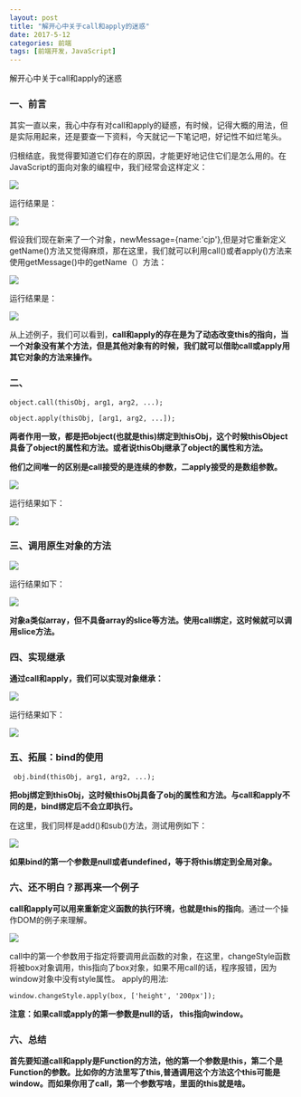 ```yaml
---
layout: post
title: "解开心中关于call和apply的迷惑"
date: 2017-5-12
categories: 前端
tags: [前端开发，JavaScript]
---
```


解开心中关于call和apply的迷惑

<!-- more -->


### 一、前言

其实一直以来，我心中存有对call和apply的疑惑，有时候，记得大概的用法，但是实际用起来，还是要查一下资料，今天就记一下笔记吧，好记性不如烂笔头。

归根结底，我觉得要知道它们存在的原因，才能更好地记住它们是怎么用的。在JavaScript的面向对象的编程中，我们经常会这样定义：

![](http://i4.buimg.com/588926/7ab0b7cc504dd56e.png)

运行结果是：

![](http://i1.piimg.com/588926/73a443061fde9fe8.png)

假设我们现在新来了一个对象，newMessage={name:'cjp'},但是对它重新定义getName()方法又觉得麻烦，那在这里，我们就可以利用call()或者apply()方法来使用getMessage()中的getName（）方法：

![](http://i1.piimg.com/588926/47d313ebf7de0e85.png)

运行结果是：

![](http://i2.muimg.com/588926/4e6610906df422b0.png)

从上述例子，我们可以看到，**call和apply的存在是为了动态改变this的指向，当一个对象没有某个方法，但是其他对象有的时候，我们就可以借助call或apply用其它对象的方法来操作。**

### 二、

    object.call(thisObj, arg1, arg2, ...);
  
    object.apply(thisObj, [arg1, arg2, ...]);

**两者作用一致，都是把object(也就是this)绑定到thisObj，这个时候thisObject具备了object的属性和方法。或者说thisObj继承了object的属性和方法。**

**他们之间唯一的区别是call接受的是连续的参数，二apply接受的是数组参数。**

![](http://i1.piimg.com/588926/cc9db96cca52ab55.png)

运行结果如下：

![](http://i2.muimg.com/588926/74f9cdabe0da4ff5.png)

### 三、调用原生对象的方法

![](http://i2.muimg.com/588926/1b8915ceef249c33.png)

运行结果如下：

![](http://i1.piimg.com/588926/6bdebbd779c6220c.png)

**对象a类似array，但不具备array的slice等方法。使用call绑定，这时候就可以调用slice方法。**

### 四、实现继承

**通过call和apply，我们可以实现对象继承：**

![](http://i2.muimg.com/588926/6ff6f592f270dd14.png)

运行结果如下：

![](http://i1.piimg.com/588926/72b7778b74c5a37f.png)

### 五、拓展：bind的使用

     obj.bind(thisObj, arg1, arg2, ...);

**把obj绑定到thisObj，这时候thisObj具备了obj的属性和方法。与call和apply不同的是，bind绑定后不会立即执行。**

在这里，我们同样是add()和sub()方法，测试用例如下：

![](http://i2.muimg.com/588926/36e6dc2817064502.png)

**如果bind的第一个参数是null或者undefined，等于将this绑定到全局对象。**


### 六、还不明白？那再来一个例子

**call和apply可以用来重新定义函数的执行环境，也就是this的指向**。通过一个操作DOM的例子来理解。

![](http://i2.muimg.com/588926/50876d535a1667e7.png)

call中的第一个参数用于指定将要调用此函数的对象，在这里，changeStyle函数将被box对象调用，this指向了box对象，如果不用call的话，程序报错，因为window对象中没有style属性。
apply的用法:

    window.changeStyle.apply(box, ['height', '200px']);

**注意：如果call或apply的第一参数是null的话， this指向window。**


### 六、总结

**首先要知道call和apply是Function的方法，他的第一个参数是this，第二个是Function的参数。比如你的方法里写了this,普通调用这个方法这个this可能是window。而如果你用了call，第一个参数写啥，里面的this就是啥。**